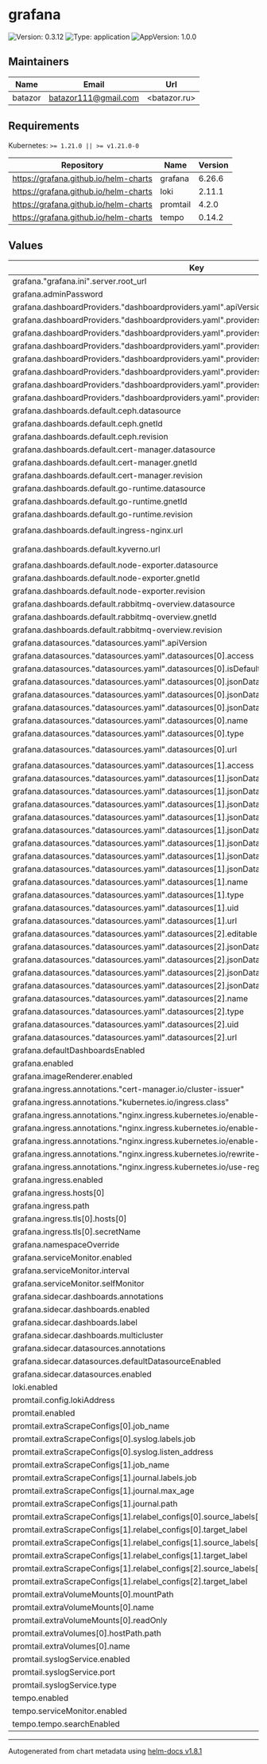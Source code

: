 # grafana

![Version: 0.3.12](https://img.shields.io/badge/Version-0.3.12-informational?style=flat-square) ![Type: application](https://img.shields.io/badge/Type-application-informational?style=flat-square) ![AppVersion: 1.0.0](https://img.shields.io/badge/AppVersion-1.0.0-informational?style=flat-square)

## Maintainers

| Name | Email | Url |
| ---- | ------ | --- |
| batazor | <batazor111@gmail.com> | <batazor.ru> |

## Requirements

Kubernetes: `>= 1.21.0 || >= v1.21.0-0`

| Repository | Name | Version |
|------------|------|---------|
| https://grafana.github.io/helm-charts | grafana | 6.26.6 |
| https://grafana.github.io/helm-charts | loki | 2.11.1 |
| https://grafana.github.io/helm-charts | promtail | 4.2.0 |
| https://grafana.github.io/helm-charts | tempo | 0.14.2 |

## Values

| Key | Type | Default | Description |
|-----|------|---------|-------------|
| grafana."grafana.ini".server.root_url | string | `"https://shortlink.ddns.net/grafana"` |  |
| grafana.adminPassword | string | `"shortlink"` |  |
| grafana.dashboardProviders."dashboardproviders.yaml".apiVersion | int | `1` |  |
| grafana.dashboardProviders."dashboardproviders.yaml".providers[0].disableDeletion | bool | `false` |  |
| grafana.dashboardProviders."dashboardproviders.yaml".providers[0].editable | bool | `true` |  |
| grafana.dashboardProviders."dashboardproviders.yaml".providers[0].folder | string | `""` |  |
| grafana.dashboardProviders."dashboardproviders.yaml".providers[0].name | string | `"default"` |  |
| grafana.dashboardProviders."dashboardproviders.yaml".providers[0].options.path | string | `"/var/lib/grafana/dashboards/default"` |  |
| grafana.dashboardProviders."dashboardproviders.yaml".providers[0].orgId | int | `1` |  |
| grafana.dashboardProviders."dashboardproviders.yaml".providers[0].type | string | `"file"` |  |
| grafana.dashboards.default.ceph.datasource | string | `"Prometheus"` |  |
| grafana.dashboards.default.ceph.gnetId | int | `2842` |  |
| grafana.dashboards.default.ceph.revision | int | `14` |  |
| grafana.dashboards.default.cert-manager.datasource | string | `"Prometheus"` |  |
| grafana.dashboards.default.cert-manager.gnetId | int | `11001` |  |
| grafana.dashboards.default.cert-manager.revision | int | `1` |  |
| grafana.dashboards.default.go-runtime.datasource | string | `"Prometheus"` |  |
| grafana.dashboards.default.go-runtime.gnetId | int | `14061` |  |
| grafana.dashboards.default.go-runtime.revision | int | `1` |  |
| grafana.dashboards.default.ingress-nginx.url | string | `"https://raw.githubusercontent.com/kubernetes/ingress-nginx/master/deploy/grafana/dashboards/nginx.json"` |  |
| grafana.dashboards.default.kyverno.url | string | `"https://raw.githubusercontent.com/kyverno/grafana-dashboard/master/grafana/dashboard.json"` |  |
| grafana.dashboards.default.node-exporter.datasource | string | `"Prometheus"` |  |
| grafana.dashboards.default.node-exporter.gnetId | int | `1860` |  |
| grafana.dashboards.default.node-exporter.revision | int | `21` |  |
| grafana.dashboards.default.rabbitmq-overview.datasource | string | `"Prometheus"` |  |
| grafana.dashboards.default.rabbitmq-overview.gnetId | int | `10991` |  |
| grafana.dashboards.default.rabbitmq-overview.revision | int | `11` |  |
| grafana.datasources."datasources.yaml".apiVersion | int | `1` |  |
| grafana.datasources."datasources.yaml".datasources[0].access | string | `"proxy"` |  |
| grafana.datasources."datasources.yaml".datasources[0].isDefault | bool | `true` |  |
| grafana.datasources."datasources.yaml".datasources[0].jsonData.httpMethod | string | `"POST"` |  |
| grafana.datasources."datasources.yaml".datasources[0].jsonData.queryTimeout | string | `"30s"` |  |
| grafana.datasources."datasources.yaml".datasources[0].jsonData.timeInterval | string | `"10s"` |  |
| grafana.datasources."datasources.yaml".datasources[0].name | string | `"Prometheus"` |  |
| grafana.datasources."datasources.yaml".datasources[0].type | string | `"prometheus"` |  |
| grafana.datasources."datasources.yaml".datasources[0].url | string | `"http://prometheus-operated.prometheus-operator:9090/prometheus"` |  |
| grafana.datasources."datasources.yaml".datasources[1].access | string | `"proxy"` |  |
| grafana.datasources."datasources.yaml".datasources[1].jsonData.derivedFields[0].datasourceUid | string | `"tempo"` |  |
| grafana.datasources."datasources.yaml".datasources[1].jsonData.derivedFields[0].matcherRegex | string | `"traceID\":\"(\\w+)"` |  |
| grafana.datasources."datasources.yaml".datasources[1].jsonData.derivedFields[0].name | string | `"TraceID"` |  |
| grafana.datasources."datasources.yaml".datasources[1].jsonData.derivedFields[0].url | string | `"$${__value.raw}"` |  |
| grafana.datasources."datasources.yaml".datasources[1].jsonData.derivedFields[1].matcherRegex | string | `"traceID\":\"(\\w+)"` |  |
| grafana.datasources."datasources.yaml".datasources[1].jsonData.derivedFields[1].name | string | `"TraceID"` |  |
| grafana.datasources."datasources.yaml".datasources[1].jsonData.derivedFields[1].url | string | `"http://grafana-tempo:16686/trace/$${__value.raw}"` |  |
| grafana.datasources."datasources.yaml".datasources[1].jsonData.maxLines | int | `1000` |  |
| grafana.datasources."datasources.yaml".datasources[1].name | string | `"Loki"` |  |
| grafana.datasources."datasources.yaml".datasources[1].type | string | `"loki"` |  |
| grafana.datasources."datasources.yaml".datasources[1].uid | string | `"loki"` |  |
| grafana.datasources."datasources.yaml".datasources[1].url | string | `"http://grafana-loki:3100"` |  |
| grafana.datasources."datasources.yaml".datasources[2].editable | bool | `false` |  |
| grafana.datasources."datasources.yaml".datasources[2].jsonData.nodeGraph.enabled | bool | `true` |  |
| grafana.datasources."datasources.yaml".datasources[2].jsonData.tracesToLogs.datasourceUid | string | `"loki"` |  |
| grafana.datasources."datasources.yaml".datasources[2].jsonData.tracesToLogs.filterBySpanID | bool | `true` |  |
| grafana.datasources."datasources.yaml".datasources[2].jsonData.tracesToLogs.filterByTraceID | bool | `true` |  |
| grafana.datasources."datasources.yaml".datasources[2].name | string | `"Tempo"` |  |
| grafana.datasources."datasources.yaml".datasources[2].type | string | `"tempo"` |  |
| grafana.datasources."datasources.yaml".datasources[2].uid | string | `"tempo"` |  |
| grafana.datasources."datasources.yaml".datasources[2].url | string | `"http://grafana-tempo:3100"` |  |
| grafana.defaultDashboardsEnabled | bool | `true` |  |
| grafana.enabled | bool | `true` |  |
| grafana.imageRenderer.enabled | bool | `false` |  |
| grafana.ingress.annotations."cert-manager.io/cluster-issuer" | string | `"cert-manager-production"` |  |
| grafana.ingress.annotations."kubernetes.io/ingress.class" | string | `"nginx"` |  |
| grafana.ingress.annotations."nginx.ingress.kubernetes.io/enable-modsecurity" | string | `"true"` |  |
| grafana.ingress.annotations."nginx.ingress.kubernetes.io/enable-opentracing" | string | `"true"` |  |
| grafana.ingress.annotations."nginx.ingress.kubernetes.io/enable-owasp-core-rules" | string | `"true"` |  |
| grafana.ingress.annotations."nginx.ingress.kubernetes.io/rewrite-target" | string | `"/$1"` |  |
| grafana.ingress.annotations."nginx.ingress.kubernetes.io/use-regex" | string | `"true"` |  |
| grafana.ingress.enabled | bool | `true` |  |
| grafana.ingress.hosts[0] | string | `"shortlink.ddns.net"` |  |
| grafana.ingress.path | string | `"/grafana/?(.*)"` |  |
| grafana.ingress.tls[0].hosts[0] | string | `"shortlink.ddns.net"` |  |
| grafana.ingress.tls[0].secretName | string | `"shortlink-ingress-tls"` |  |
| grafana.namespaceOverride | string | `""` |  |
| grafana.serviceMonitor.enabled | bool | `true` |  |
| grafana.serviceMonitor.interval | string | `"1m"` |  |
| grafana.serviceMonitor.selfMonitor | bool | `true` |  |
| grafana.sidecar.dashboards.annotations | object | `{}` |  |
| grafana.sidecar.dashboards.enabled | bool | `true` |  |
| grafana.sidecar.dashboards.label | string | `"grafana_dashboard"` |  |
| grafana.sidecar.dashboards.multicluster | bool | `false` |  |
| grafana.sidecar.datasources.annotations | object | `{}` |  |
| grafana.sidecar.datasources.defaultDatasourceEnabled | bool | `true` |  |
| grafana.sidecar.datasources.enabled | bool | `true` |  |
| loki.enabled | bool | `true` |  |
| promtail.config.lokiAddress | string | `"http://grafana-loki:3100/loki/api/v1/push"` |  |
| promtail.enabled | bool | `true` |  |
| promtail.extraScrapeConfigs[0].job_name | string | `"syslog"` |  |
| promtail.extraScrapeConfigs[0].syslog.labels.job | string | `"syslog"` |  |
| promtail.extraScrapeConfigs[0].syslog.listen_address | string | `"0.0.0.0:1514"` |  |
| promtail.extraScrapeConfigs[1].job_name | string | `"journal"` |  |
| promtail.extraScrapeConfigs[1].journal.labels.job | string | `"systemd-journal"` |  |
| promtail.extraScrapeConfigs[1].journal.max_age | string | `"12h"` |  |
| promtail.extraScrapeConfigs[1].journal.path | string | `"/var/log/journal"` |  |
| promtail.extraScrapeConfigs[1].relabel_configs[0].source_labels[0] | string | `"__syslog_message_hostname"` |  |
| promtail.extraScrapeConfigs[1].relabel_configs[0].target_label | string | `"hostname"` |  |
| promtail.extraScrapeConfigs[1].relabel_configs[1].source_labels[0] | string | `"__journal__systemd_unit"` |  |
| promtail.extraScrapeConfigs[1].relabel_configs[1].target_label | string | `"unit"` |  |
| promtail.extraScrapeConfigs[1].relabel_configs[2].source_labels[0] | string | `"__journal__hostname"` |  |
| promtail.extraScrapeConfigs[1].relabel_configs[2].target_label | string | `"hostname"` |  |
| promtail.extraVolumeMounts[0].mountPath | string | `"/var/log/journal"` |  |
| promtail.extraVolumeMounts[0].name | string | `"journal"` |  |
| promtail.extraVolumeMounts[0].readOnly | bool | `true` |  |
| promtail.extraVolumes[0].hostPath.path | string | `"/var/log/journal"` |  |
| promtail.extraVolumes[0].name | string | `"journal"` |  |
| promtail.syslogService.enabled | bool | `true` |  |
| promtail.syslogService.port | int | `1514` |  |
| promtail.syslogService.type | string | `"LoadBalancer"` |  |
| tempo.enabled | bool | `true` |  |
| tempo.serviceMonitor.enabled | bool | `true` |  |
| tempo.tempo.searchEnabled | bool | `true` |  |

----------------------------------------------
Autogenerated from chart metadata using [helm-docs v1.8.1](https://github.com/norwoodj/helm-docs/releases/v1.8.1)
